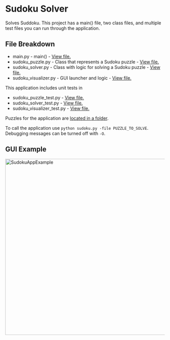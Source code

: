 # Sudoku Solver

Solves Suddoku. This project has a main() file, two class files, and multiple test files you can run through the application.

## File Breakdown

- main.py - main() - [View file.](https://github.com/ICodeForCoffee/Sudoku/blob/main/main.py)
- sudoku_puzzle.py - Class that represents a Sudoku puzzle - [View file.](https://github.com/ICodeForCoffee/Sudoku/blob/main/sudoku_puzzle.py)
- sudoku_solver.py - Class with logic for solving a Sudoku puzzle - [View file.](https://github.com/ICodeForCoffee/Sudoku/blob/main/sudoku_solver.py)
- sudoku_visualizer.py - GUI launcher and logic - [View file.](https://github.com/ICodeForCoffee/Sudoku/blob/main/sudoku_visualizer.py)

This application includes unit tests in

- sudoku_puzzle_test.py - [View file.](https://github.com/ICodeForCoffee/Sudoku/blob/main/sudoku_puzzle_test.py)
- sudoku_solver_test.py - [View file.](https://github.com/ICodeForCoffee/Sudoku/blob/main/sudoku_solver_test.py)
- sudoku_visualizer_test.py - [View file.](https://github.com/ICodeForCoffee/Sudoku/blob/main/sudoku_visualizer_test.py)

Puzzles for the application are [located in a folder](https://github.com/ICodeForCoffee/Sudoku/tree/main/SudokuPuzzles).

To call the application use `python sudoku.py -file PUZZLE_TO_SOLVE`. Debugging messages can be turned off with `-O`.

## GUI Example

<img width="556" alt="SudokuAppExample" src="https://github.com/user-attachments/assets/5bea2b61-10e9-45d2-9c1a-a983abda20d3" />
